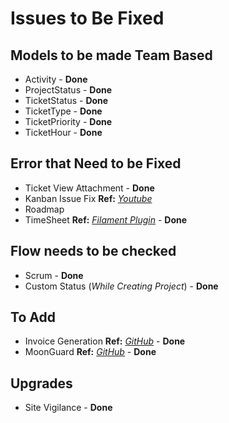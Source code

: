 # Issues to Be Fixed

## Models to be made Team Based

- Activity - **Done**
- ProjectStatus - **Done**
- TicketStatus - **Done**
- TicketType - **Done**
- TicketPriority - **Done**
- TicketHour - **Done**

## Error that Need to be Fixed

- Ticket View Attachment - **Done**
- Kanban Issue Fix **Ref:** _[Youtube](https://www.youtube.com/watch?v=Pk-yZIrHTiQ&list=PL2KN3agjdhLZf6wgnJ09M6i7HvY09B0gX)_
- Roadmap
- TimeSheet **Ref:** _[Filament Plugin](https://github.com/timwassenburg/filament-timesheets)_ - **Done**

## Flow needs to be checked

- Scrum - **Done**
- Custom Status (_While Creating Project_) - **Done**

## To Add

- Invoice Generation **Ref:** _[GitHub](https://github.com/andrewdwallo/erpsaas)_ - **Done**
- MoonGuard **Ref:** _[GitHub](https://github.com/taecontrol/moonguard)_ - **Done**

## Upgrades

- Site Vigilance - **Done**
